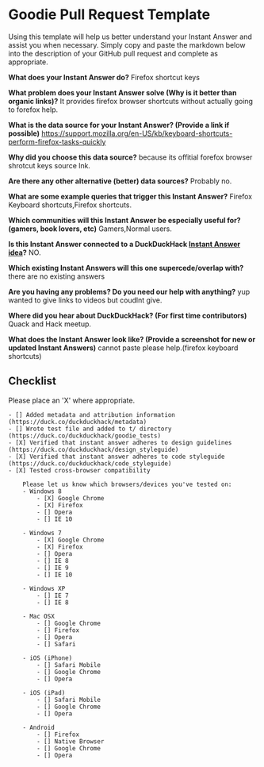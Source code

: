 # Goodie Pull Request Template

Using this template will help us better understand your Instant Answer and assist you when necessary.  Simply copy and paste the markdown below into the description of your GitHub pull request and complete as appropriate.

**What does your Instant Answer do?**
Firefox shortcut keys


**What problem does your Instant Answer solve (Why is it better than organic links)?**
It provides firefox browser shortcuts without actually going to forefox help.

**What is the data source for your Instant Answer? (Provide a link if possible)**
https://support.mozilla.org/en-US/kb/keyboard-shortcuts-perform-firefox-tasks-quickly

**Why did you choose this data source?**
because its offitial forefox browser shrotcut keys source lnk.

**Are there any other alternative (better) data sources?**
Probably no.

**What are some example queries that trigger this Instant Answer?**
Firefox Keyboard shortcuts,Firefox shortcuts. 

**Which communities will this Instant Answer be especially useful for? (gamers, book lovers, etc)**
Gamers,Normal users.

**Is this Instant Answer connected to a DuckDuckHack [Instant Answer idea](https://duck.co/ideas)?**
NO.

**Which existing Instant Answers will this one supercede/overlap with?**
there are no existing answers

**Are you having any problems? Do you need our help with anything?**
yup wanted to give links to videos but coudlnt give.

**Where did you hear about DuckDuckHack? (For first time contributors)**
Quack and Hack meetup.

**What does the Instant Answer look like? (Provide a screenshot for new or updated Instant Answers)**
cannot paste please help.(firefox keyboard shortcuts)

## Checklist
Please place an 'X' where appropriate.

```
- [] Added metadata and attribution information (https://duck.co/duckduckhack/metadata)
- [] Wrote test file and added to t/ directory (https://duck.co/duckduckhack/goodie_tests)
- [X] Verified that instant answer adheres to design guidelines (https://duck.co/duckduckhack/design_styleguide)
- [X] Verified that instant answer adheres to code styleguide (https://duck.co/duckduckhack/code_styleguide)
- [X] Tested cross-browser compatibility

    Please let us know which browsers/devices you've tested on:
    - Windows 8
        - [X] Google Chrome
        - [X] Firefox
        - [] Opera
        - [] IE 10

    - Windows 7
        - [X] Google Chrome
        - [X] Firefox
        - [] Opera
        - [] IE 8
        - [] IE 9
        - [] IE 10

    - Windows XP
        - [] IE 7
        - [] IE 8

    - Mac OSX
        - [] Google Chrome
        - [] Firefox
        - [] Opera
        - [] Safari

    - iOS (iPhone)
        - [] Safari Mobile
        - [] Google Chrome
        - [] Opera

    - iOS (iPad)
        - [] Safari Mobile
        - [] Google Chrome
        - [] Opera

    - Android
        - [] Firefox
        - [] Native Browser
        - [] Google Chrome
        - [] Opera

```
